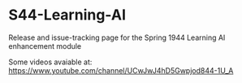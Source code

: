 # S44-Learning-AI
Release and issue-tracking page for the Spring 1944 Learning AI enhancement module

Some videos avaiable at:
https://www.youtube.com/channel/UCwJwJ4hD5Gwpjod844-1U_A

